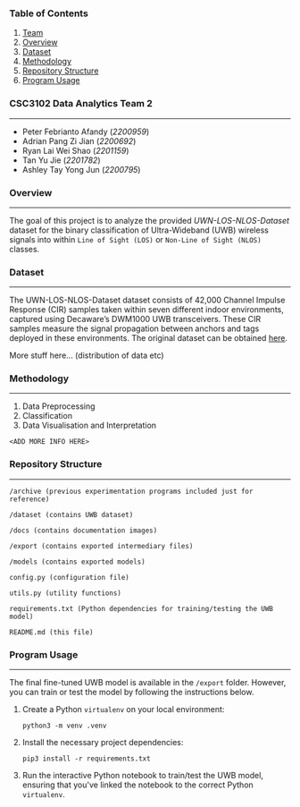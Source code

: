 ### Table of Contents
1. [Team](#csc3102-data-analytics-team-2)
2. [Overview](#overview)
5. [Dataset](#dataset)
2. [Methodology](#methodology)
3. [Repository Structure](#repository-structure)
4. [Program Usage](#program-usage)

### CSC3102 Data Analytics Team 2
---
- Peter Febrianto Afandy (*2200959*) 
- Adrian Pang Zi Jian (*2200692*)
- Ryan Lai Wei Shao (*2201159*) 
- Tan Yu Jie (*2201782*)
- Ashley Tay Yong Jun (*2200795*)

### Overview
---
The goal of this project is to analyze the provided *UWN-LOS-NLOS-Dataset* dataset for the binary classification of Ultra-Wideband (UWB) wireless signals into within `Line of Sight (LOS)` or `Non-Line of Sight (NLOS)` classes.

### Dataset
---
The UWN-LOS-NLOS-Dataset dataset consists of 42,000 Channel Impulse Response (CIR) samples taken within seven different indoor environments, captured using Decaware’s DWM1000 UWB transceivers. These CIR samples measure the signal propagation between anchors and tags deployed in these environments. The original dataset can be obtained [here](https://github.com/ewine-project/UWB-LOS-NLOS-Data-Set).

More stuff here... (distribution of data etc)

### Methodology
---
1. Data Preprocessing
2. Classification
3. Data Visualisation and Interpretation

```
<ADD MORE INFO HERE>
```

### Repository Structure
---
```
/archive (previous experimentation programs included just for reference)

/dataset (contains UWB dataset)

/docs (contains documentation images)

/export (contains exported intermediary files)

/models (contains exported models)

config.py (configuration file)

utils.py (utility functions)

requirements.txt (Python dependencies for training/testing the UWB model)

README.md (this file)
```

### Program Usage
---
The final fine-tuned UWB model is available in the `/export` folder. However, you can train or test the model by following the instructions below.

1. Create a Python `virtualenv` on your local environment:
    ```
    python3 -m venv .venv
    ```
2. Install the necessary project dependencies:
    ```
    pip3 install -r requirements.txt
    ```
3. Run the interactive Python notebook to train/test the UWB model, ensuring that you've linked the notebook to the correct Python `virtualenv`.